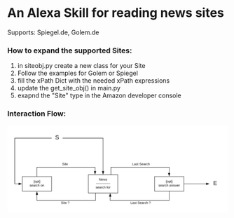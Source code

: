 # An Alexa Skill for reading news sites

Supports: Spiegel.de, Golem.de
### How to expand the supported Sites:

1. in siteobj.py create a new class for your Site
2. Follow the examples for Golem or Spiegel
3. fill the xPath Dict with the needed xPath expressions
4. update the get_site_obj() in main.py
5. exapnd the "Site" type in the Amazon developer console


### Interaction Flow:
![Interaction Flow](./Images/Flow.png)
